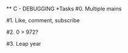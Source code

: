 ** C - DEBUGGING
*Tasks
#0. Multiple mains

#1. Like, comment, subscribe

#2. 0 > 972?

#3. Leap year
